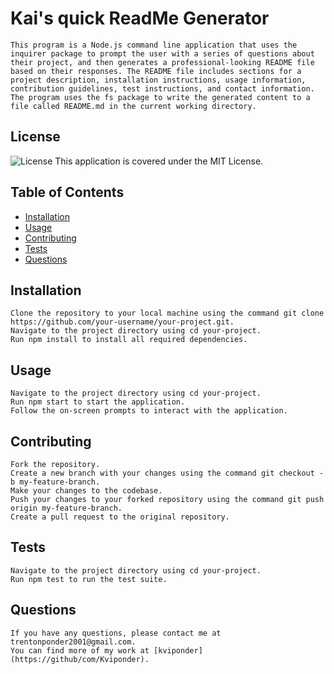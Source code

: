 # Kai's quick ReadMe Generator

    This program is a Node.js command line application that uses the inquirer package to prompt the user with a series of questions about their project, and then generates a professional-looking README file based on their responses. The README file includes sections for a project description, installation instructions, usage information, contribution guidelines, test instructions, and contact information. The program uses the fs package to write the generated content to a file called README.md in the current working directory.

## License

![License](https://img.shields.io/badge/License)
This application is covered under the MIT License.

## Table of Contents

- [Installation](#installation)
- [Usage](#usage)
- [Contributing](#contributing)
- [Tests](#tests)
- [Questions](#questions)

## Installation

    Clone the repository to your local machine using the command git clone https://github.com/your-username/your-project.git.
    Navigate to the project directory using cd your-project.
    Run npm install to install all required dependencies.

## Usage

    Navigate to the project directory using cd your-project.
    Run npm start to start the application.
    Follow the on-screen prompts to interact with the application.

## Contributing

    Fork the repository.
    Create a new branch with your changes using the command git checkout -b my-feature-branch.
    Make your changes to the codebase.
    Push your changes to your forked repository using the command git push origin my-feature-branch.
    Create a pull request to the original repository.

## Tests

    Navigate to the project directory using cd your-project.
    Run npm test to run the test suite.

## Questions

    If you have any questions, please contact me at trentonponder2001@gmail.com.
    You can find more of my work at [kviponder](https://github/com/Kviponder).
